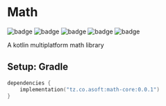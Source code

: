 # Math

![badge][badge-maven] ![badge][badge-mpp] ![badge][badge-android] ![badge][badge-js] ![badge][badge-jvm]

A kotlin multiplatform math library

## Setup: Gradle

```kotlin
dependencies {
    implementation("tz.co.asoft:math-core:0.0.1")
}
```

[badge-maven]: https://img.shields.io/maven-central/v/tz.co.asoft/test/1.0.1?style=flat

[badge-mpp]: https://img.shields.io/badge/kotlin-multiplatform-blue?style=flat

[badge-android]: http://img.shields.io/badge/platform-android-brightgreen.svg?style=flat

[badge-js]: http://img.shields.io/badge/platform-js-yellow.svg?style=flat

[badge-jvm]: http://img.shields.io/badge/platform-jvm-orange.svg?style=flat
